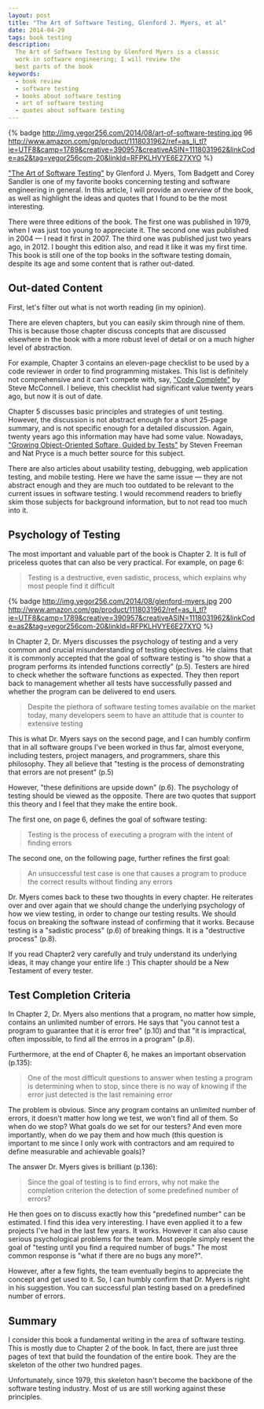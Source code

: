 ```yaml
---
layout: post
title: "The Art of Software Testing, Glenford J. Myers, et al"
date: 2014-04-29
tags: book testing
description:
  The Art of Software Testing by Glenford Myers is a classic
  work in software engineering; I will review the
  best parts of the book
keywords:
  - book review
  - software testing
  - books about software testing
  - art of software testing
  - quotes about software testing
---
```


{% badge http://img.yegor256.com/2014/08/art-of-software-testing.jpg 96 http://www.amazon.com/gp/product/1118031962/ref=as_li_tl?ie=UTF8&camp=1789&creative=390957&creativeASIN=1118031962&linkCode=as2&tag=yegor256com-20&linkId=RFPKLHVYE6E27XYO %}

["The Art of Software Testing"](http://www.amazon.com/gp/product/1118031962/ref=as_li_tl?ie=UTF8&camp=1789&creative=390957&creativeASIN=1118031962&linkCode=as2&tag=yegor256com-20&linkId=RFPKLHVYE6E27XYO)
by Glenford J. Myers, Tom Badgett and Corey Sandler is one of
my favorite books concerning testing and software engineering in
general. In this article, I will provide an overview of the book, as well as
highlight the ideas and quotes that I found to be the most interesting.

There were three editions of the book. The first one was published
in 1979, when I was just too young to appreciate it. The second one was published in 2004 &mdash;
I read it first in 2007. The third one was published just two years ago, in 2012. I bought
this edition also, and read it like it was my first time. This book is still one of the top
books in the software testing domain, despite its age and some content that is rather out-dated.

## Out-dated Content

First, let's filter out what is not worth reading (in my opinion).

There are eleven chapters, but you can easily skim through nine of them. This is
because those chapter discuss concepts that are discussed elsewhere in the book
with a more robust level of detail or on a much higher level of abstraction.

For example, Chapter 3 contains an eleven-page checklist to be used
by a code reviewer in order to find programming mistakes.
This list is definitely not comprehensive and it can't compete with, say,
["Code Complete"](http://www.amazon.com/gp/product/0735619670/ref=as_li_tl?ie=UTF8&camp=1789&creative=390957&creativeASIN=0735619670&linkCode=as2&tag=yegor256com-20&linkId=2H4TSJALESCE7Z7I) by Steve McConnell.
I believe, this checklist had significant value twenty years ago, but now it is out of date.

Chapter 5 discusses basic principles and strategies of unit testing.
However, the discussion is not abstract enough for a short 25-page summary,
and is not specific enough for a detailed discussion. Again, twenty
years ago this information may have had some value. Nowadays,
["Growing Object-Oriented Softare, Guided by Tests"](http://www.amazon.com/gp/product/0321503627/ref=as_li_tl?ie=UTF8&camp=1789&creative=390957&creativeASIN=0321503627&linkCode=as2&tag=yegor256com-20&linkId=OW3LHYHVBT2G7ZWF) by Steven Freeman and Nat Pryce
is a much better source for this subject.

There are also articles about usability testing, debugging,
web application testing, and mobile testing. Here we have the same
issue &mdash; they are not abstract enough and they are much too
outdated to be relevant to the current issues in software testing. 
I would recommend readers to briefly skim those subjects for background 
information, but to not read too much into it. 

## Psychology of Testing

The most important and valuable part of the book is Chapter 2. It is
full of priceless quotes that can also be very practical. For example, on page 6:

> Testing is a destructive, even sadistic, process, which explains why most people find it difficult

{% badge http://img.yegor256.com/2014/08/glenford-myers.jpg 200 http://www.amazon.com/gp/product/1118031962/ref=as_li_tl?ie=UTF8&camp=1789&creative=390957&creativeASIN=1118031962&linkCode=as2&tag=yegor256com-20&linkId=RFPKLHVYE6E27XYO %}

In Chapter 2, Dr. Myers discusses the psychology of testing and a very common and crucial
misunderstanding of testing objectives. He claims that it is commonly accepted that
the goal of software testing is "to show that a program performs its intended functions correctly" (p.5).
Testers are hired to check whether the software functions
as expected. They then report back to management whether all tests have successfully passed
and whether the program can be delivered to end users.

> Despite the plethora of software testing tomes available on the market today,
many developers seem to have an attitude that is counter to extensive testing

This is what Dr. Myers says on the second page, and I can humbly confirm
that in all software groups I've been worked in thus far,
almost everyone, including testers, project managers, and programmers, share this philosophy.
They all believe that "testing is the process of demonstrating
that errors are not present" (p.5)

However, "these definitions are upside down" (p.6). The psychology of testing
should be viewed as the opposite. There are two quotes that support this theory and
I feel that they make the entire book. 

The first one, on page 6, defines the goal of software testing:

> Testing is the process of executing a program with the intent of finding errors

The second one, on the following page, further refines the first
goal:

> An unsuccessful test case is one that causes a program to produce the
correct results without finding any errors

Dr. Myers comes back to these two thoughts in every chapter. He reiterates
over and over again that we should change the underlying psychology of how we
view testing, in order to change our testing results. We should focus on breaking the 
software instead of confirming that it works. Because testing is a "sadistic process" (p.6) 
of breaking things. It is a "destructive process" (p.8).

If you read Chapter2 very carefully and truly understand its
underlying ideas, it may change your entire life :) This chapter should be a New Testament of
every tester.

## Test Completion Criteria

In Chapter 2, Dr. Myers also mentions that a program, no matter how simple,
contains an unlimited number of errors. He says that "you cannot test
a program to guarantee that it is error free" (p.10) and that "it is
impractical, often impossible, to find all the errros in a program" (p.8).

Furthermore, at the end of Chapter 6, he makes an important observation (p.135):

> One of the most difficult questions to answer when testing a program
is determining when to stop, since there is no way of knowing if the
error just detected is the last remaining error

The problem is obvious. Since any program contains an unlimited
number of errors, it doesn't matter how long we test, we won't find
all of them. So when do we stop? What goals do we set for our testers? 
And even more importantly, when do we pay them and how much 
(this question is important to me since I only work with contractors
and am required to define measurable and achievable goals)?




The answer Dr. Myers gives is brilliant (p.136):

> Since the goal of testing is to find errors, why not make the completion
criterion the detection of some predefined number of errors?

He then goes on to discuss exactly how this "predefined
number" can be estimated. I find this idea very interesting. I have even
applied it to a few projects I've had in the last few years. It works.
However it can also cause serious psychological problems for the team. Most people
simply resent the goal of "testing until you find a required number of bugs."
The most common response is "what if there are no bugs any more?".

However, after a few fights, the team eventually begins to appreciate the concept
and get used to it. So, I can humbly confirm that Dr. Myers is right in his suggestion.
You can successful plan testing based on a predefined number of errors.

## Summary

I consider this book a fundamental writing in the area
of software testing. This is mostly due to Chapter 2 of the book. In fact, there are
just three pages of text that build the foundation of the entire book. They
are the skeleton of the other two hundred pages.

Unfortunately, since 1979, this skeleton hasn't become the backbone of
the software testing industry. Most of us are still working against
these principles.
